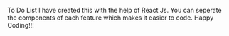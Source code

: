 To Do List
I have created this with the help of React Js.
You can seperate the components of each feature which makes it easier to code.
Happy Coding!!!

